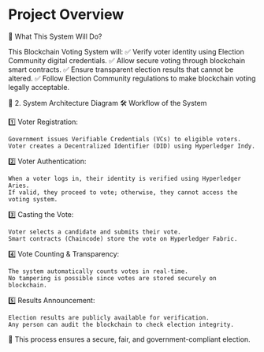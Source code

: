 # Project Overview


🔹 What This System Will Do?

This Blockchain Voting System will:
✅ Verify voter identity using Election Community digital credentials.
✅ Allow secure voting through blockchain smart contracts.
✅ Ensure transparent election results that cannot be altered.
✅ Follow Election Community regulations to make blockchain voting legally acceptable.


📌 2. System Architecture Diagram
🛠 Workflow of the System

1️⃣ Voter Registration:

    Government issues Verifiable Credentials (VCs) to eligible voters.
    Voter creates a Decentralized Identifier (DID) using Hyperledger Indy.

2️⃣ Voter Authentication:

    When a voter logs in, their identity is verified using Hyperledger Aries.
    If valid, they proceed to vote; otherwise, they cannot access the voting system.

3️⃣ Casting the Vote:

    Voter selects a candidate and submits their vote.
    Smart contracts (Chaincode) store the vote on Hyperledger Fabric.

4️⃣ Vote Counting & Transparency:

    The system automatically counts votes in real-time.
    No tampering is possible since votes are stored securely on blockchain.

5️⃣ Results Announcement:

    Election results are publicly available for verification.
    Any person can audit the blockchain to check election integrity.

📌 This process ensures a secure, fair, and government-compliant election.